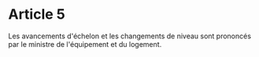 # Article 5

Les avancements d'échelon et les changements de niveau sont prononcés par le ministre de l'équipement et du logement.

